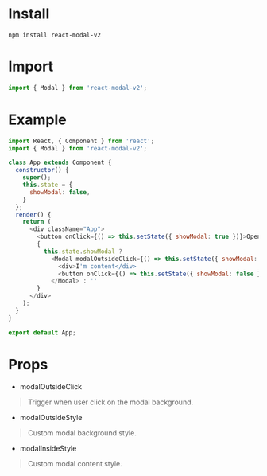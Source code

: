 # Install
```
npm install react-modal-v2
```

# Import

```js
import { Modal } from 'react-modal-v2';
```

# Example

```js
import React, { Component } from 'react';
import { Modal } from 'react-modal-v2';

class App extends Component {
  constructor() {
    super();
    this.state = {
      showModal: false,
    }
  };
  render() {
    return (
      <div className="App">
        <button onClick={() => this.setState({ showModal: true })}>Open</button>
        {
          this.state.showModal ?
            <Modal modalOutsideClick={() => this.setState({ showModal: false })}>
              <div>I'm content</div>
              <button onClick={() => this.setState({ showModal: false })}>Close</button>
            </Modal> : ''
        }
      </div>
    );
  }
}

export default App;
```

# Props

- modalOutsideClick
> Trigger when user click on the modal background.
- modalOutsideStyle
> Custom modal background style.
- modalInsideStyle
> Custom modal content style.